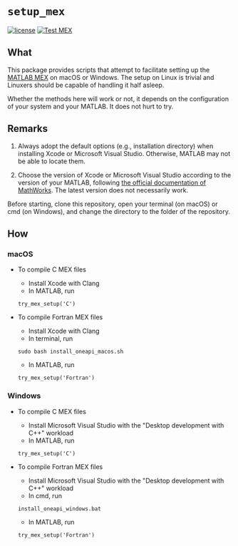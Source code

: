 # `setup_mex`

[![license](https://img.shields.io/badge/license-LGPLv3+-blue)](https://github.com/equipez/setup_mex/blob/main/LICENCE.txt)
[![Test MEX](https://github.com/equipez/setup_mex/actions/workflows/setup_mex.yml/badge.svg)](https://github.com/equipez/setup_mex/actions/workflows/setup_mex.yml)

## What

This package provides scripts that attempt to facilitate setting up the
[MATLAB MEX](https://www.mathworks.com/help/matlab/ref/mex.html) on macOS or Windows.
The setup on Linux is trivial and Linuxers should be capable of handling it half asleep.

Whether the methods here will work or not, it depends on the configuration of your system and your MATLAB.
It does not hurt to try.

## Remarks

1. Always adopt the default options (e.g., installation directory) when installing Xcode or
   Microsoft Visual Studio. Otherwise, MATLAB may not be able to locate them.

2. Choose the version of Xcode or Microsoft Visual Studio according to the version of your
   MATLAB, following [the official documentation of MathWorks](https://www.mathworks.com/support/requirements/supported-compilers.html).
   The latest version does not necessarily work.

Before starting, clone this repository, open your terminal (on macOS) or cmd (on Windows), and
change the directory to the folder of the repository.

## How

### macOS

- To compile C MEX files

    - Install Xcode with Clang
    - In MATLAB, run
    ```
    try_mex_setup('C')
    ```

- To compile Fortran MEX files

    - Install Xcode with Clang
    - In terminal, run
    ```
    sudo bash install_oneapi_macos.sh
    ```
    - In MATLAB, run
    ```
    try_mex_setup('Fortran')
    ```

### Windows

- To compile C MEX files

    - Install Microsoft Visual Studio with the "Desktop development with C++" workload
    - In MATLAB, run
    ```
    try_mex_setup('C')
    ```

- To compile Fortran MEX files

    - Install Microsoft Visual Studio with the "Desktop development with C++" workload
    - In cmd, run
    ```
    install_oneapi_windows.bat
    ```
    - In MATLAB, run
    ```
    try_mex_setup('Fortran')
    ```
